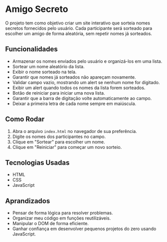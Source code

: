 # Amigo Secreto

O projeto tem como objetivo criar um site interativo que sorteia nomes secretos fornecidos pelo usuário. Cada participante será sorteado para escolher um amigo de forma aleatória, sem repetir nomes já sorteados.

## Funcionalidades

- Armazenar os nomes enviados pelo usuário e organizá-los em uma lista.
- Sortear um nome aleatório da lista.
- Exibir o nome sorteado na tela.
- Garantir que nomes já sorteados não apareçam novamente.
- Validar campo vazio, mostrando um alert se nenhum nome for digitado.
- Exibir um alert quando todos os nomes da lista forem sorteados.
- Botão de reiniciar para iniciar uma nova lista.
- Garantir que a barra de digitação volte automaticamente ao campo.
- Deixar a primeira letra de cada nome sempre em maiúscula.

## Como Rodar

1. Abra o arquivo `index.html` no navegador de sua preferência.
2. Digite os nomes dos participantes no campo.
3. Clique em "Sortear" para escolher um nome.
4. Clique em "Reiniciar" para começar um novo sorteio.

## Tecnologias Usadas

- HTML  
- CSS  
- JavaScript  

## Aprandizados

- Pensar de forma lógica para resolver problemas.  
- Organizar meu código em funções reutilizáveis.  
- Manipular o DOM de forma eficiente.  
- Ganhar confiança em desenvolver pequenos projetos do zero usando JavaScript.